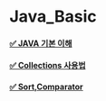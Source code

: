 # Java_Basic

#### [✅ JAVA 기본 이해](/Java_Basic_/out/production/Java_Basic_/Java_Thoery/)
#### [✅ Collections 사용법](/Java_Basic_/out/production/Java_Basic_/Collection_Usage/)
#### [✅ Sort,Comparator](/Java_Basic_/out/production/Java_Basic_/Technic/)
